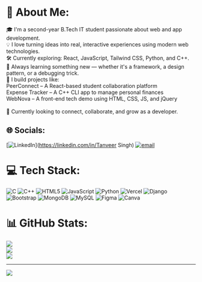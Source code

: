 # 💫 About Me:
🎓 I'm a second-year B.Tech IT student passionate about web and app development.  <br>💡 I love turning ideas into real, interactive experiences using modern web technologies.  <br>🛠️ Currently exploring: React, JavaScript, Tailwind CSS, Python, and C++.  <br>🌱 Always learning something new — whether it's a framework, a design pattern, or a debugging trick.  <br>🚀 I build projects like:<br>PeerConnect – A React-based student collaboration platform  <br>Expense Tracker – A C++ CLI app to manage personal finances  <br>WebNova – A front-end tech demo using HTML, CSS, JS, and jQuery  <br><br>📌 Currently looking to connect, collaborate, and grow as a developer.


## 🌐 Socials:
[![LinkedIn](https://img.shields.io/badge/LinkedIn-%230077B5.svg?logo=linkedin&logoColor=white)](https://linkedin.com/in/Tanveer Singh) [![email](https://img.shields.io/badge/Email-D14836?logo=gmail&logoColor=white)](mailto:tanveerdhanjal7@gmail.com) 

# 💻 Tech Stack:
![C](https://img.shields.io/badge/c-%2300599C.svg?style=for-the-badge&logo=c&logoColor=white) ![C++](https://img.shields.io/badge/c++-%2300599C.svg?style=for-the-badge&logo=c%2B%2B&logoColor=white) ![HTML5](https://img.shields.io/badge/html5-%23E34F26.svg?style=for-the-badge&logo=html5&logoColor=white) ![JavaScript](https://img.shields.io/badge/javascript-%23323330.svg?style=for-the-badge&logo=javascript&logoColor=%23F7DF1E) ![Python](https://img.shields.io/badge/python-3670A0?style=for-the-badge&logo=python&logoColor=ffdd54) ![Vercel](https://img.shields.io/badge/vercel-%23000000.svg?style=for-the-badge&logo=vercel&logoColor=white) ![Django](https://img.shields.io/badge/django-%23092E20.svg?style=for-the-badge&logo=django&logoColor=white) ![Bootstrap](https://img.shields.io/badge/bootstrap-%238511FA.svg?style=for-the-badge&logo=bootstrap&logoColor=white) ![MongoDB](https://img.shields.io/badge/MongoDB-%234ea94b.svg?style=for-the-badge&logo=mongodb&logoColor=white) ![MySQL](https://img.shields.io/badge/mysql-4479A1.svg?style=for-the-badge&logo=mysql&logoColor=white) ![Figma](https://img.shields.io/badge/figma-%23F24E1E.svg?style=for-the-badge&logo=figma&logoColor=white) ![Canva](https://img.shields.io/badge/Canva-%2300C4CC.svg?style=for-the-badge&logo=Canva&logoColor=white)
# 📊 GitHub Stats:
![](https://github-readme-stats.vercel.app/api?username=TanveerSingh07&theme=dark&hide_border=false&include_all_commits=false&count_private=false)<br/>
![](https://nirzak-streak-stats.vercel.app/?user=TanveerSingh07&theme=dark&hide_border=false)<br/>
![](https://github-readme-stats.vercel.app/api/top-langs/?username=TanveerSingh07&theme=dark&hide_border=false&include_all_commits=false&count_private=false&layout=compact)

---
[![](https://visitcount.itsvg.in/api?id=TanveerSingh07&icon=0&color=0)](https://visitcount.itsvg.in)

<!-- Proudly created with GPRM ( https://gprm.itsvg.in ) -->
